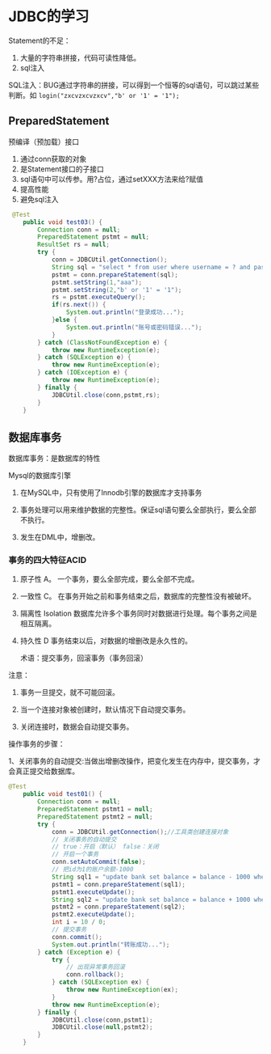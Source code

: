 # JDBC的学习

Statement的不足：

1. 大量的字符串拼接，代码可读性降低。
2. sql注入

SQL注入：BUG通过字符串的拼接，可以得到一个恒等的sql语句，可以跳过某些判断。如 `login("zxcvzxcvzxcv","b' or '1' = '1");`

## PreparedStatement

预编译（预加载）接口

1. 通过conn获取的对象
2. 是Statement接口的子接口
3. sql语句中可以传参。用?占位，通过setXXX方法来给?赋值
4. 提高性能
5. 避免sql注入

```java
 @Test
    public void test03() {
        Connection conn = null;
        PreparedStatement pstmt = null;
        ResultSet rs = null;
        try {
            conn = JDBCUtil.getConnection();
            String sql = "select * from user where username = ? and password = ?";//使用？占位，后面再给？赋值
            pstmt = conn.prepareStatement(sql);
            pstmt.setString(1,"aaa");
            pstmt.setString(2,"b' or '1' = '1");
            rs = pstmt.executeQuery();
            if(rs.next()) {
                System.out.println("登录成功...");
            }else {
                System.out.println("账号或密码错误...");
            }
        } catch (ClassNotFoundException e) {
            throw new RuntimeException(e);
        } catch (SQLException e) {
            throw new RuntimeException(e);
        } catch (IOException e) {
            throw new RuntimeException(e);
        } finally {
            JDBCUtil.close(conn,pstmt,rs);
        }
    }
```

## 数据库事务

数据库事务：是数据库的特性

Mysql的数据库引擎

1. 在MySQL中，只有使用了Innodb引擎的数据库才支持事务
2. 事务处理可以用来维护数据的完整性。保证sql语句要么全部执行，要么全部不执行。

  3. 发生在DML中，增删改。

### 事务的四大特征ACID

1. 原子性 A。
      一个事务，要么全部完成，要么全部不完成。
2. 一致性 C。
      在事务开始之前和事务结束之后，数据库的完整性没有被破坏。
3. 隔离性 Isolation
      数据库允许多个事务同时对数据进行处理。每个事务之间是相互隔离。
4. 持久性 D
      事务结束以后，对数据的增删改是永久性的。

   术语：提交事务，回滚事务（事务回滚）

注意：

1. 事务一旦提交，就不可能回滚。

2. 当一个连接对象被创建时，默认情况下自动提交事务。

3. 关闭连接时，数据会自动提交事务。

操作事务的步骤：

1、关闭事务的自动提交:当做出增删改操作，把变化发生在内存中，提交事务，才会真正提交给数据库。

```java
@Test
    public void test01() {
        Connection conn = null;
        PreparedStatement pstmt1 = null;
        PreparedStatement pstmt2 = null;
        try {
            conn = JDBCUtil.getConnection();//工具类创建连接对象
            // 关闭事务的自动提交
            // true：开启（默认） false：关闭
            // 开启一个事务
            conn.setAutoCommit(false);
            // 把id为1的账户余额-1000
            String sql1 = "update bank set balance = balance - 1000 where id = 1";
            pstmt1 = conn.prepareStatement(sql1);
            pstmt1.executeUpdate();
            String sql2 = "update bank set balance = balance + 1000 where id = 2";
            pstmt2 = conn.prepareStatement(sql2);
            pstmt2.executeUpdate();
            int i = 10 / 0;
            // 提交事务
            conn.commit();
            System.out.println("转账成功...");
        } catch (Exception e) {
            try {
                // 出现异常事务回滚
                conn.rollback();
            } catch (SQLException ex) {
                throw new RuntimeException(ex);
            }
            throw new RuntimeException(e);
        } finally {
            JDBCUtil.close(conn,pstmt1);
            JDBCUtil.close(null,pstmt2);
        }
    }

```

